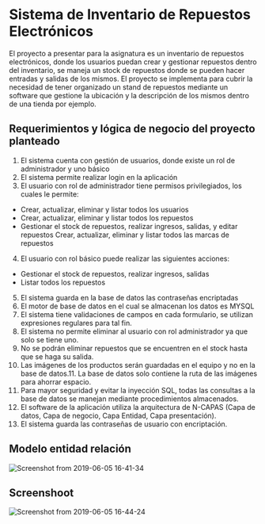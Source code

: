 # Sistema de Inventario de Repuestos Electrónicos

El proyecto a presentar para la asignatura es un inventario de repuestos electrónicos, donde los
usuarios puedan crear y gestionar repuestos dentro del inventario, se maneja un stock de
repuestos donde se pueden hacer entradas y salidas de los mismos.
El proyecto se implementa para cubrir la necesidad de tener organizado un stand de repuestos
mediante un software que gestione la ubicación y la descripción de los mismos dentro de una
tienda por ejemplo.


## Requerimientos y lógica de negocio del proyecto planteado
1. El sistema cuenta con gestión de usuarios, donde existe un rol de administrador y uno
básico
2. El sistema permite realizar login en la aplicación
3. El usuario con rol de administrador tiene permisos privilegiados, los cuales le permite:
- Crear, actualizar, eliminar y listar todos los usuarios
- Crear, actualizar, eliminar y listar todos los repuestos
- Gestionar el stock de repuestos, realizar ingresos, salidas, y editar repuestos
Crear, actualizar, eliminar y listar todos las marcas de repuestos
4. El usuario con rol básico puede realizar las siguientes acciones:
- Gestionar el stock de repuestos, realizar ingresos, salidas
- Listar todos los repuestos
5. El sistema guarda en la base de datos las contraseñas encriptadas
6. El motor de base de datos en el cual se almacenan los datos es MYSQL
7. El sistema tiene validaciones de campos en cada formulario, se utilizan expresiones regulares
para tal fin.
8. El sistema no permite eliminar al usuario con rol administrador ya que solo se tiene uno.
9. No se podrán eliminar repuestos que se encuentren en el stock hasta que se haga su salida.
10. Las imágenes de los productos serán guardadas en el equipo y no en la base de datos.11. La base de datos solo contiene la ruta de las imágenes para ahorrar espacio.
12. Para mayor seguridad y evitar la inyección SQL, todas las consultas a la base de datos se
manejan mediante procedimientos almacenados.
13. El software de la aplicación utiliza la arquitectura de N-CAPAS (Capa de datos, Capa de
negocio, Capa Entidad, Capa presentación).
14. El sistema guarda las contraseñas de usuario con encriptación.

## Modelo entidad relación

![Screenshot from 2019-06-05 16-41-34](https://user-images.githubusercontent.com/40704923/58992573-d049c480-87b0-11e9-8196-4f847a3fbc7d.png)

## Screenshoot

![Screenshot from 2019-06-05 16-44-24](https://user-images.githubusercontent.com/40704923/58992721-35051f00-87b1-11e9-965f-5841052ac3ad.png)

